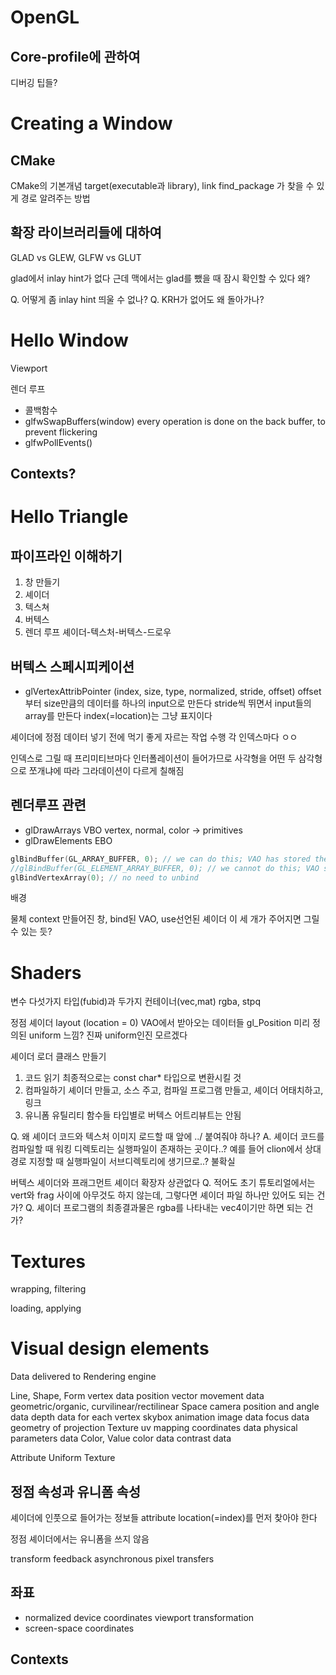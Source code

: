 







# OpenGL

## Core-profile에 관하여

디버깅 팁들?









# Creating a Window

## CMake
CMake의 기본개념
	target(executable과 library), link
find_package 가 찾을 수 있게 경로 알려주는 방법

## 확장 라이브러리들에 대하여
GLAD vs GLEW, GLFW vs GLUT

glad에서 inlay hint가 없다
근데 맥에서는 glad를 뺐을 때 잠시 확인할 수 있다
왜?


Q. 어떻게 좀 inlay hint 띄울 수 없나?
Q. KRH가 없어도 왜 돌아가나?






# Hello Window

Viewport

렌더 루프
- 콜백함수
- glfwSwapBuffers(window)
	every operation is done on the back buffer, to prevent flickering
- glfwPollEvents()

## Contexts?





# Hello Triangle

## 파이프라인 이해하기

1. 창 만들기
2. 셰이더
3. 텍스쳐
4. 버텍스
5. 렌더 루프
	셰이더-텍스처-버텍스-드로우




## 버텍스 스페시피케이션

- glVertexAttribPointer
	(index, size, type, normalized, stride, offset)
	offset부터 size만큼의 데이터를 하나의 input으로 만든다
	stride씩 뛰면서 input들의 array를 만든다
	index(=location)는 그냥 표지이다

셰이더에 정점 데이터 넣기 전에 먹기 좋게 자르는 작업 수행
각 인덱스마다 ㅇㅇ


인덱스로 그릴 때 프리미티브마다 인터폴레이션이 들어가므로 사각형을 어떤 두 삼각형으로 쪼개냐에 따라 그라데이션이 다르게 칠해짐





## 렌더루프 관련
- glDrawArrays
	VBO
	vertex, normal, color -> primitives
- glDrawElements
	EBO

```c++
glBindBuffer(GL_ARRAY_BUFFER, 0); // we can do this; VAO has stored the address of VBO
//glBindBuffer(GL_ELEMENT_ARRAY_BUFFER, 0); // we cannot do this; VAO stores this unbind-call for EBO
glBindVertexArray(0); // no need to unbind
```

배경 


물체
	context 만들어진 창, bind된 VAO, use선언된 셰이더
	이 세 개가 주어지면 그릴 수 있는 듯?






# Shaders


변수
	다섯가지 타입(fubid)과 두가지 컨테이너(vec,mat)
	rgba, stpq

정점 셰이더
	layout (location = 0)
		VAO에서 받아오는 데이터들
	gl_Position
		미리 정의된 uniform 느낌?
		진짜 uniform인진 모르겠다

셰이더 로더 클래스 만들기
1. 코드 읽기
	최종적으로는 const char* 타입으로 변환시킬 것
2. 컴파일하기
	셰이더 만들고, 소스 주고, 컴파일
	프로그램 만들고, 셰이더 어태치하고, 링크
3. 유니폼 유틸리티 함수들 타입별로
	버텍스 어트리뷰트는 안됨

Q. 왜 셰이더 코드와 텍스처 이미지 로드할 때 앞에 ../ 붙여줘야 하나?
A. 셰이더 코드를 컴파일할 때 워킹 디렉토리는 실행파일이 존재하는 곳이다..?
예를 들어 clion에서 상대경로 지정할 때 실행파일이 서브디렉토리에 생기므로..?
불확실


버텍스 셰이더와 프래그먼트 셰이더 확장자 상관없다
Q. 적어도 초기 튜토리얼에서는 vert와 frag 사이에 아무것도 하지 않는데, 그렇다면 셰이더 파일 하나만 있어도 되는 건가?
Q. 셰이더 프로그램의 최종결과물은 rgba를 나타내는 vec4이기만 하면 되는 건가?



# Textures



wrapping, filtering

loading, applying






# Visual design elements
Data delivered to Rendering engine

Line, Shape, Form
	vertex data
		position vector
	movement data
		geometric/organic, curvilinear/rectilinear
Space
	camera position and angle data
	depth data for each vertex
	skybox animation image data
	focus data
		geometry of projection
Texture
	uv mapping coordinates data
	physical parameters data
Color, Value
	color data
	contrast data


Attribute
Uniform
Texture





## 정점 속성과 유니폼 속성
셰이더에 인풋으로 들어가는 정보들
attribute location(=index)를 먼저 찾아야 한다

정점 셰이더에서는 유니폼을 쓰지 않음


transform feedback
asynchronous pixel transfers


## 좌표
- normalized device coordinates
	viewport transformation
- screen-space coordinates


## Contexts